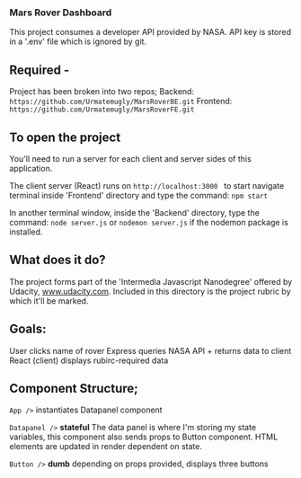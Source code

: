 ### Mars Rover Dashboard

This project consumes a developer API provided by NASA. API key is stored in a '.env' file which is ignored by git.

## Required -

Project has been broken into two repos;
Backend: `https://github.com/Urmatemugly/MarsRoverBE.git`
Frontend: `https://github.com/Urmatemugly/MarsRoverFE.git`

## To open the project

You'll need to run a server for each client and server sides of this application.

The client server (React) runs on `http://localhost:3000 `
to start navigate terminal inside 'Frontend' directory and type the command:  `npm start`

In another terminal window, inside the 'Backend' directory, type the command: `node server.js` or `nodemon server.js` if the nodemon package is installed.

## What does it do?

The project forms part of the 'Intermedia Javascript Nanodegree' offered by Udacity, www.udacity.com. Included in this directory is the project rubric by which it'll be marked.

## Goals:

User clicks name of rover
Express queries NASA API + returns data to client
React (client) displays rubirc-required data


## Component Structure;

`App />`  instantiates Datapanel component

`Datapanel />`  **stateful** The data panel is where I'm storing my state variables, this component also sends props to Button component. HTML elements are updated in render dependent on state.

`Button />`   **dumb** depending on props provided, displays three buttons
